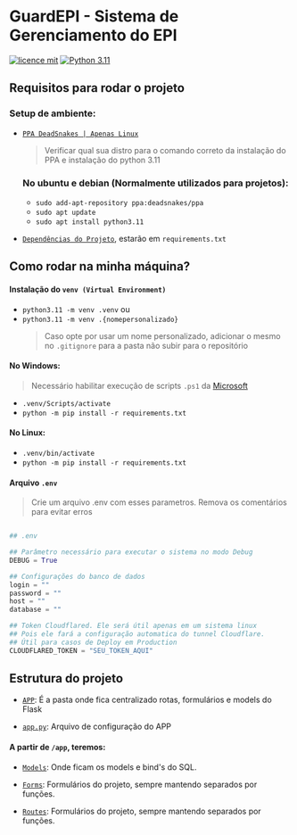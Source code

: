 # GuardEPI - Sistema de Gerenciamento do EPI
[![licence mit](https://img.shields.io/badge/licence-MIT-blue.svg)](./LICENSE)
[![Python 3.11](https://shields.io/badge/python-3.11%20-green?logo=python)](https://python.org/downloads/release/python-3119/)

## Requisitos para rodar o projeto

### Setup de ambiente:

- [`PPA DeadSnakes | Apenas Linux`](https://launchpad.net/~deadsnakes/+archive/ubuntu/ppa)
    > Verificar qual sua distro para o comando correto da instalação do PPA e instalação do python 3.11
    ### No ubuntu e debian (Normalmente utilizados para projetos):
    - `sudo add-apt-repository ppa:deadsnakes/ppa`
    - `sudo apt update`
    - `sudo apt install python3.11`

- [`Dependências do Projeto`](./requirements.txt), estarão em `requirements.txt`

## Como rodar na minha máquina?

#### Instalação do `venv (Virtual Environment)`

- `python3.11 -m venv .venv` 
ou
- `python3.11 -m venv .{nomepersonalizado}` 
    > Caso opte por usar um nome personalizado, adicionar o mesmo no `.gitignore` para a pasta não subir para o repositório

#### No Windows:
> Necessário habilitar execução de scripts `.ps1` da [Microsoft](https://learn.microsoft.com/pt-br/powershell/module/microsoft.powershell.core/about/about_execution_policies?view=powershell-7.4)
- `.venv/Scripts/activate`
- `python -m pip install -r requirements.txt`

#### No Linux:

- `.venv/bin/activate`
- `python -m pip install -r requirements.txt`


#### Arquivo `.env`

> Crie um arquivo .env com esses parametros. Remova os comentários para evitar erros

``` Python

## .env

## Parâmetro necessário para executar o sistema no modo Debug
DEBUG = True

## Configurações do banco de dados
login = ""
password = ""
host = ""
database = ""

## Token Cloudflared. Ele será útil apenas em um sistema linux
## Pois ele fará a configuração automatica do tunnel Cloudflare.
## Útil para casos de Deploy em Production
CLOUDFLARED_TOKEN = "SEU_TOKEN_AQUI"


``` 


## Estrutura do projeto

- [`APP`](./app/): É a pasta onde fica centralizado rotas, formulários e models do Flask

- [`app.py`](./app/__init__.py): Arquivo de configuração do APP

#### A partir de `/app`, teremos:
- [`Models`](./app/models/): Onde ficam os models e bind's do SQL.

- [`Forms`](./app/Forms/): Formulários do projeto, sempre mantendo separados por funções.

- [`Routes`](./app/routes/): Formulários do projeto, sempre mantendo separados por funções.



